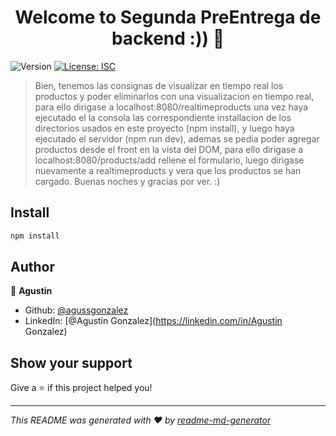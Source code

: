 <h1 align="center">Welcome to Segunda PreEntrega de backend :)) 👋</h1>
<p>
  <img alt="Version" src="https://img.shields.io/badge/version-1.0.0-blue.svg?cacheSeconds=2592000" />
  <a href="#" target="_blank">
    <img alt="License: ISC" src="https://img.shields.io/badge/License-ISC-yellow.svg" />
  </a>
</p>

> Bien, tenemos las consignas de visualizar en tiempo real los productos y poder eliminarlos con una visualizacion en tiempo real, para ello dirigase a localhost:8080/realtimeproducts una vez haya ejecutado el la consola las correspondiente installacion de los directorios usados en este proyecto (npm install), y luego haya ejecutado el servidor (npm run dev), ademas se pedia poder agregar productos desde el front en la vista del DOM, para ello dirigase a localhost:8080/products/add rellene el formulario, luego dirigase nuevamente a realtimeproducts y vera que los productos se han cargado. Buenas noches y gracias por ver. :)

## Install

```sh
npm install
```

## Author

👤 **Agustin**

* Github: [@agussgonzalez](https://github.com/agussgonzalez)
* LinkedIn: [@Agustin Gonzalez](https://linkedin.com/in/Agustin Gonzalez)

## Show your support

Give a ⭐️ if this project helped you!

***
_This README was generated with ❤️ by [readme-md-generator](https://github.com/kefranabg/readme-md-generator)_